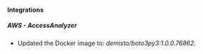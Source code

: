 #### Integrations
##### AWS - AccessAnalyzer
- Updated the Docker image to: *demisto/boto3py3:1.0.0.76862*.
